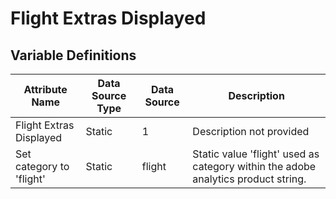 # Flight Extras Displayed

### 

## Variable Definitions

| Attribute Name|Data Source Type|Data Source|Description|
| --- | --- | --- | --- |
|Flight Extras Displayed|Static|1|Description not provided|
|Set category to 'flight'|Static|flight|Static value 'flight' used as category within the adobe analytics product string.|



